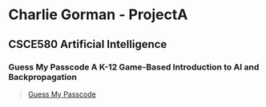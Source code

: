# Charlie Gorman - ProjectA 
## CSCE580 Artificial Intelligence 
### Guess My Passcode A K-12 Game-Based Introduction to AI and Backpropagation
> [Guess My Passcode](https://modelai.gettysburg.edu/2025/passcode/)

